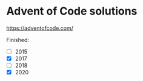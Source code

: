 # Advent of Code solutions

https://adventofcode.com/

Finished:
- [ ] 2015
- [x] 2017
- [ ] 2018
- [x] 2020

